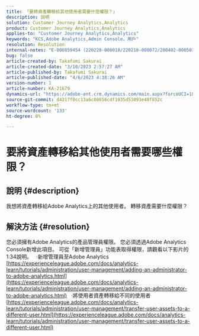 ```yaml
---
title: 「要將資產轉移給其他使用者需要什麼權限？」
description: 說明
solution: Customer Journey Analytics,Analytics
product: Customer Journey Analytics,Analytics
applies-to: "Customer Journey Analytics,Analytics"
keywords: "KCS,Adobe Analytics,Admin Console，用戶"
resolution: Resolution
internal-notes: "E-000859454 (220228-000018/220218-000072/200402-000503)"
bug: false
article-created-by: Takafumi Sakurai
article-created-date: "3/10/2023 2:57:27 AM"
article-published-by: Takafumi Sakurai
article-published-date: "4/6/2023 4:38:26 AM"
version-number: 1
article-number: KA-21679
dynamics-url: "https://adobe-ent.crm.dynamics.com/main.aspx?forceUCI=1&pagetype=entityrecord&etn=knowledgearticle&id=ea673245-efbe-ed11-83ff-6045bd006b3d"
source-git-commit: d4217f0cc13a6c08656cdf1035d53091e40f852c
workflow-type: tm+mt
source-wordcount: '133'
ht-degree: 8%

---
```


# 要將資產轉移給其他使用者需要哪些權限？

## 說明 {#description}

我想將資產轉移給Adobe Analytics上的其他使用者。 轉移資產需要什麼權限？

## 解決方法 {#resolution}


您必須擁有Adobe Analytics的產品管理員權限。 您必須透過Adobe Analytics Console新增此項目。 可從「新增管理員」功能表取得權限，請觀看以下影片的1:34說明。
 
·新增管理員至Adobe Analytics
[https://experienceleague.adobe.com/docs/analytics-learn/tutorials/administration/user-management/adding-an-administrator-to-adobe-analytics.html](https://experienceleague.adobe.com/docs/analytics-learn/tutorials/administration/user-management/adding-an-administrator-to-adobe-analytics.html)
 
·將使用者資產轉移給不同的使用者
[https://experienceleague.adobe.com/docs/analytics-learn/tutorials/administration/user-management/transfer-user-assets-to-a-different-user.html](https://experienceleague.adobe.com/docs/analytics-learn/tutorials/administration/user-management/transfer-user-assets-to-a-different-user.html)
